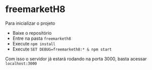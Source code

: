 # freemarketH8

Para inicializar o projeto
- Baixe o repositório
- Entre na pasta `freemarketh8`  
- Execute `npm install`
- Execute `SET DEBUG=freemarketh8:* & npm start`

Com isso o servidor já estará rodando na porta 3000, basta acessar `localhost:3000`
